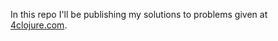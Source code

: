 In this repo I'll be publishing my solutions to problems given at [4clojure.com](http://www.4clojure.com/problems).